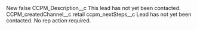 <?xml version="1.0" encoding="UTF-8"?>
<CustomMetadata xmlns="http://soap.sforce.com/2006/04/metadata" xmlns:xsi="http://www.w3.org/2001/XMLSchema-instance" xmlns:xsd="http://www.w3.org/2001/XMLSchema">
    <label>New</label>
    <protected>false</protected>
    <values>
        <field>CCPM_Description__c</field>
        <value xsi:type="xsd:string">This lead has not yet been contacted.</value>
    </values>
    <values>
        <field>CCPM_createdChannel__c</field>
        <value xsi:type="xsd:string">retail</value>
    </values>
    <values>
        <field>ccpm_nextSteps__c</field>
        <value xsi:type="xsd:string">Lead has not yet been contacted. No rep action required.</value>
    </values>
</CustomMetadata>
